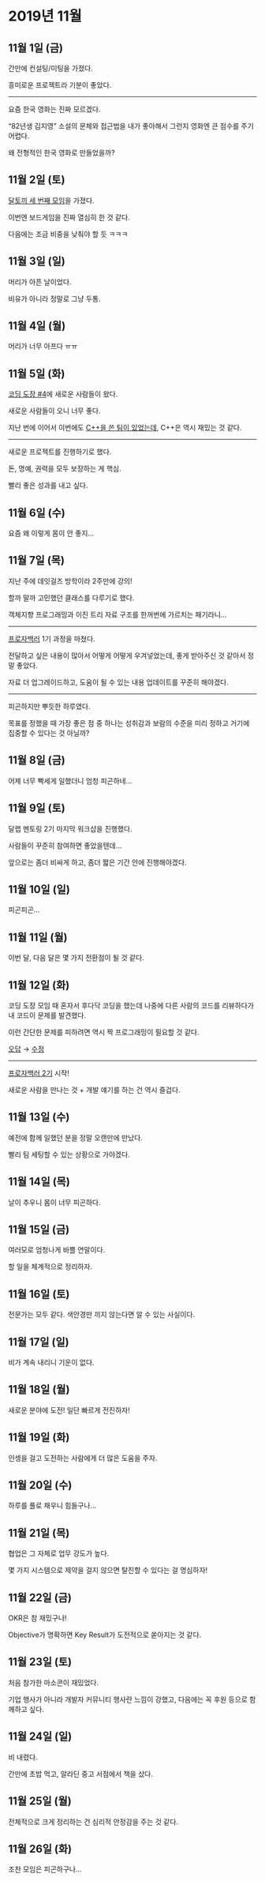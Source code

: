 # 2019년 11월

## 11월 1일 (금)

간만에 컨설팅/미팅을 가졌다.

흥미로운 프로젝트라 기분이 좋았다.

---

요즘 한국 영화는 진짜 모르겠다.

“82년생 김지영” 소설의 문체와 접근법을 내가 좋아해서 그런지
영화엔 큰 점수를 주기 어렵다.

왜 전형적인 한국 영화로 만들었을까?

## 11월 2일 (토)

[달토끼 세 번째 모임](https://j.mp/2pgk73R)을 가졌다.

이번엔 보드게임을 진짜 열심히 한 것 같다.

다음에는 조금 비중을 낮춰야 할 듯 ㅋㅋㅋ

## 11월 3일 (일)

머리가 아픈 날이었다.

비유가 아니라 정말로 그냥 두통.

## 11월 4일 (월)

머리가 너무 아프다 ㅠㅠ

## 11월 5일 (화)

[코딩 도장 #4](https://j.mp/330m1Ei)에 새로운 사람들이 왔다.

새로운 사람들이 오니 너무 좋다.

지난 번에 이어서 이번에도 [C++을 쓴 팀이 있었는데](https://j.mp/2NILhbD),
C++은 역시 재밌는 것 같다.

---

새로운 프로젝트를 진행하기로 했다.

돈, 명예, 권력을 모두 보장하는 게 핵심.

빨리 좋은 성과를 내고 싶다.

## 11월 6일 (수)

요즘 왜 이렇게 몸이 안 좋지...

## 11월 7일 (목)

지난 주에 데잇걸즈 방학이라 2주만에 강의!

할까 말까 고민했던 클래스를 다루기로 했다.

객체지향 프로그래밍과 이진 트리 자료 구조를 한꺼번에 가르치는 패기라니...

---

[프로자백러](https://dal-lab.com/java-backend/) 1기 과정을 마쳤다.

전달하고 싶은 내용이 많아서 어떻게 어떻게 우겨넣었는데,
좋게 받아주신 것 같아서 정말 좋았다.

자료 더 업그레이드하고, 도움이 될 수 있는 내용 업데이트를 꾸준히 해야겠다.

---

피곤하지만 뿌듯한 하루였다.

목표를 정했을 때 가장 좋은 점 중 하나는
성취감과 보람의 수준을 미리 정하고 거기에 집중할 수 있다는 것 아닐까?

## 11월 8일 (금)

어제 너무 빡세게 일했더니 엄청 피곤하네...

## 11월 9일 (토)

달랩 멘토링 2기 마지막 워크샵을 진행했다.

사람들이 꾸준히 참여하면 좋았을텐데...

앞으로는 좀더 비싸게 하고, 좀더 짧은 기간 안에 진행해야겠다.

## 11월 10일 (일)

피곤피곤...

## 11월 11일 (월)

이번 달, 다음 달은 몇 가지 전환점이 될 것 같다.

## 11월 12일 (화)

코딩 도장 모임 때 혼자서 후다닥 코딩을 했는데
나중에 다른 사람의 코드를 리뷰하다가 내 코드이 문제를 발견했다.

이런 간단한 문제를 피하려면 역시 짝 프로그래밍이 필요할 것 같다.

[오답](http://j.mp/2Q9uRff) → [수정](http://j.mp/2X7dz3V)

---

[프로자백러 2기](https://dal-lab.com/java-backend/) 시작!

새로운 사람을 만나는 것 + 개발 얘기를 하는 건 역시 즐겁다.

## 11월 13일 (수)

예전에 함께 일했던 분을 정말 오랜만에 만났다.

빨리 팀 세팅할 수 있는 상황으로 가야겠다.

## 11월 14일 (목)

날이 추우니 몸이 너무 피곤하다.

## 11월 15일 (금)

여러모로 엄청나게 바쁠 연말이다.

할 일을 체계적으로 정리하자.

## 11월 16일 (토)

전문가는 모두 같다. 색안경만 끼지 않는다면 알 수 있는 사실이다.

## 11월 17일 (일)

비가 계속 내리니 기운이 없다.

## 11월 18일 (월)

새로운 분야에 도전! 일단 빠르게 전진하자!

## 11월 19일 (화)

인셍을 걸고 도전하는 사람에게 더 많은 도움을 주자.

## 11월 20일 (수)

하루를 풀로 채우니 힘들구나...

## 11월 21일 (목)

협업은 그 자체로 업무 강도가 높다.

몇 가지 시스템으로 제약을 걸지 않으면 탈진할 수 있다는 걸 명심하자!

## 11월 22일 (금)

OKR은 참 재밌구나!

Objective가 명확하면 Key Result가 도전적으로 쏟아지는 것 같다.

## 11월 23일 (토)

처음 참가한 마소콘이 재밌었다.

기업 행사가 아니라 개발자 커뮤니티 행사란 느낌이 강했고, 다음에는 꼭 후원 등으로 함께하고 싶다.

## 11월 24일 (일)

비 내렸다.

간만에 초밥 먹고, 알라딘 중고 서점에서 책을 샀다.

## 11월 25일 (월)

전체적으로 크게 정리하는 건 심리적 안정감을 주는 것 같다.

## 11월 26일 (화)

조찬 모임은 피곤하구나...
